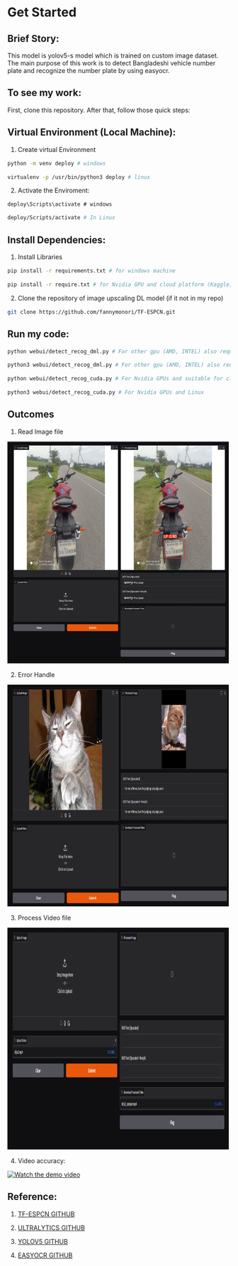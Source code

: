 # Get Started

## Brief Story:

This model is yolov5-s model which is trained on custom image dataset. The main purpose of this work is to detect Bangladeshi vehicle number plate and recognize the number plate by using easyocr.

## To see my work:
First, clone this repository. After that, follow those quick steps:

## Virtual Environment (Local Machine):

1. Create virtual Environment
```bash
python -m venv deploy # windows
```

```bash
virtualenv -p /usr/bin/python3 deploy # linux
```

2. Activate the Enviroment:

```shell
deploy\Scripts\activate # windows
```

```bash
deploy/Scripts/activate # In Linux
```

## Install Dependencies:

1. Install Libraries

```bash
pip install -r requirements.txt # for windows machine
```

```bash
pip install -r require.txt # for Nvidia GPU and cloud platform (Kaggle, Google Colab)
```

2. Clone the repository of image upscaling DL model (if it not in my repo)

```bash
git clone https://github.com/fannymonori/TF-ESPCN.git
```

## Run my code:

```bash
python webui/detect_recog_dml.py # For other gpu (AMD, INTEL) also required for windows environment
```

```bash
python3 webui/detect_recog_dml.py # For other gpu (AMD, INTEL) also required for linux environment
```

```bash
python webui/detect_recog_cuda.py # For Nvidia GPUs and suitable for cloud platform like (kaggle, Google Colab)
```
```bash
python3 webui/detect_recog_cuda.py # For Nvidia GPUs and Linux
```
## Outcomes

1. Read Image file

<img src="outcomes/detection_image.PNG" height=500 width=500>

2. Error Handle

<img src="outcomes/error_handle_image.PNG" height=500 width=500>

3. Process Video file

<img src="outcomes/process_video.PNG" height=500 width=500>

4. Video accuracy:

[![Watch the demo video](path/to/thumbnail.jpg)](https://drive.google.com/file/d/1LnKXFotfC6AccLzRyKlaFYWXOtusHg47/view?usp=sharing)

## Reference:

1. <a href="https://github.com/fannymonori/TF-ESPCN.git"> TF-ESPCN GITHUB

2. <a href="https://github.com/ultralytics"> ULTRALYTICS GITHUB

3. <a href="https://github.com/ultralytics/yolov5"> YOLOV5 GITHUB

4. <a href="https://github.com/JaidedAI/EasyOCR"> EASYOCR GITHUB